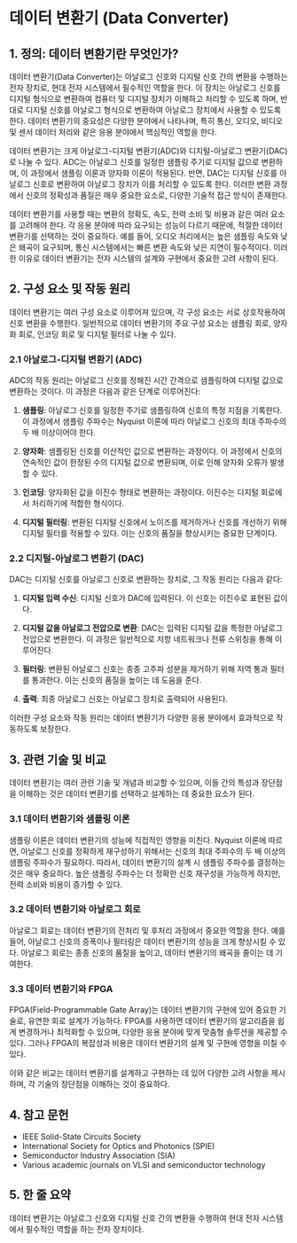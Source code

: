 # 데이터 변환기 (Data Converter)

## 1. 정의: 데이터 변환기란 무엇인가?
데이터 변환기(Data Converter)는 아날로그 신호와 디지털 신호 간의 변환을 수행하는 전자 장치로, 현대 전자 시스템에서 필수적인 역할을 한다. 이 장치는 아날로그 신호를 디지털 형식으로 변환하여 컴퓨터 및 디지털 장치가 이해하고 처리할 수 있도록 하며, 반대로 디지털 신호를 아날로그 형식으로 변환하여 아날로그 장치에서 사용할 수 있도록 한다. 데이터 변환기의 중요성은 다양한 분야에서 나타나며, 특히 통신, 오디오, 비디오 및 센서 데이터 처리와 같은 응용 분야에서 핵심적인 역할을 한다.

데이터 변환기는 크게 아날로그-디지털 변환기(ADC)와 디지털-아날로그 변환기(DAC)로 나눌 수 있다. ADC는 아날로그 신호를 일정한 샘플링 주기로 디지털 값으로 변환하며, 이 과정에서 샘플링 이론과 양자화 이론이 적용된다. 반면, DAC는 디지털 신호를 아날로그 신호로 변환하여 아날로그 장치가 이를 처리할 수 있도록 한다. 이러한 변환 과정에서 신호의 정확성과 품질은 매우 중요한 요소로, 다양한 기술적 접근 방식이 존재한다.

데이터 변환기를 사용할 때는 변환의 정확도, 속도, 전력 소비 및 비용과 같은 여러 요소를 고려해야 한다. 각 응용 분야에 따라 요구되는 성능이 다르기 때문에, 적절한 데이터 변환기를 선택하는 것이 중요하다. 예를 들어, 오디오 처리에서는 높은 샘플링 속도와 낮은 왜곡이 요구되며, 통신 시스템에서는 빠른 변환 속도와 낮은 지연이 필수적이다. 이러한 이유로 데이터 변환기는 전자 시스템의 설계와 구현에서 중요한 고려 사항이 된다.

## 2. 구성 요소 및 작동 원리
데이터 변환기는 여러 구성 요소로 이루어져 있으며, 각 구성 요소는 서로 상호작용하여 신호 변환을 수행한다. 일반적으로 데이터 변환기의 주요 구성 요소는 샘플링 회로, 양자화 회로, 인코딩 회로 및 디지털 필터로 나눌 수 있다.

### 2.1 아날로그-디지털 변환기 (ADC)
ADC의 작동 원리는 아날로그 신호를 정해진 시간 간격으로 샘플링하여 디지털 값으로 변환하는 것이다. 이 과정은 다음과 같은 단계로 이루어진다:

1. **샘플링**: 아날로그 신호를 일정한 주기로 샘플링하여 신호의 특정 지점을 기록한다. 이 과정에서 샘플링 주파수는 Nyquist 이론에 따라 아날로그 신호의 최대 주파수의 두 배 이상이어야 한다.
   
2. **양자화**: 샘플링된 신호를 이산적인 값으로 변환하는 과정이다. 이 과정에서 신호의 연속적인 값이 한정된 수의 디지털 값으로 변환되며, 이로 인해 양자화 오류가 발생할 수 있다.

3. **인코딩**: 양자화된 값을 이진수 형태로 변환하는 과정이다. 이진수는 디지털 회로에서 처리하기에 적합한 형식이다.

4. **디지털 필터링**: 변환된 디지털 신호에서 노이즈를 제거하거나 신호를 개선하기 위해 디지털 필터를 적용할 수 있다. 이는 신호의 품질을 향상시키는 중요한 단계이다.

### 2.2 디지털-아날로그 변환기 (DAC)
DAC는 디지털 신호를 아날로그 신호로 변환하는 장치로, 그 작동 원리는 다음과 같다:

1. **디지털 입력 수신**: 디지털 신호가 DAC에 입력된다. 이 신호는 이진수로 표현된 값이다.

2. **디지털 값을 아날로그 전압으로 변환**: DAC는 입력된 디지털 값을 특정한 아날로그 전압으로 변환한다. 이 과정은 일반적으로 저항 네트워크나 전류 스위칭을 통해 이루어진다.

3. **필터링**: 변환된 아날로그 신호는 종종 고주파 성분을 제거하기 위해 저역 통과 필터를 통과한다. 이는 신호의 품질을 높이는 데 도움을 준다.

4. **출력**: 최종 아날로그 신호는 아날로그 장치로 출력되어 사용된다.

이러한 구성 요소와 작동 원리는 데이터 변환기가 다양한 응용 분야에서 효과적으로 작동하도록 보장한다.

## 3. 관련 기술 및 비교
데이터 변환기는 여러 관련 기술 및 개념과 비교할 수 있으며, 이들 간의 특성과 장단점을 이해하는 것은 데이터 변환기를 선택하고 설계하는 데 중요한 요소가 된다.

### 3.1 데이터 변환기와 샘플링 이론
샘플링 이론은 데이터 변환기의 성능에 직접적인 영향을 미친다. Nyquist 이론에 따르면, 아날로그 신호를 정확하게 재구성하기 위해서는 신호의 최대 주파수의 두 배 이상의 샘플링 주파수가 필요하다. 따라서, 데이터 변환기의 설계 시 샘플링 주파수를 결정하는 것은 매우 중요하다. 높은 샘플링 주파수는 더 정확한 신호 재구성을 가능하게 하지만, 전력 소비와 비용이 증가할 수 있다.

### 3.2 데이터 변환기와 아날로그 회로
아날로그 회로는 데이터 변환기의 전처리 및 후처리 과정에서 중요한 역할을 한다. 예를 들어, 아날로그 신호의 증폭이나 필터링은 데이터 변환기의 성능을 크게 향상시킬 수 있다. 아날로그 회로는 종종 신호의 품질을 높이고, 데이터 변환기의 왜곡을 줄이는 데 기여한다.

### 3.3 데이터 변환기와 FPGA
FPGA(Field-Programmable Gate Array)는 데이터 변환기의 구현에 있어 중요한 기술로, 유연한 회로 설계가 가능하다. FPGA를 사용하면 데이터 변환기의 알고리즘을 쉽게 변경하거나 최적화할 수 있으며, 다양한 응용 분야에 맞게 맞춤형 솔루션을 제공할 수 있다. 그러나 FPGA의 복잡성과 비용은 데이터 변환기의 설계 및 구현에 영향을 미칠 수 있다.

이와 같은 비교는 데이터 변환기를 설계하고 구현하는 데 있어 다양한 고려 사항을 제시하며, 각 기술의 장단점을 이해하는 것이 중요하다.

## 4. 참고 문헌
- IEEE Solid-State Circuits Society
- International Society for Optics and Photonics (SPIE)
- Semiconductor Industry Association (SIA)
- Various academic journals on VLSI and semiconductor technology

## 5. 한 줄 요약
데이터 변환기는 아날로그 신호와 디지털 신호 간의 변환을 수행하여 현대 전자 시스템에서 필수적인 역할을 하는 전자 장치이다.